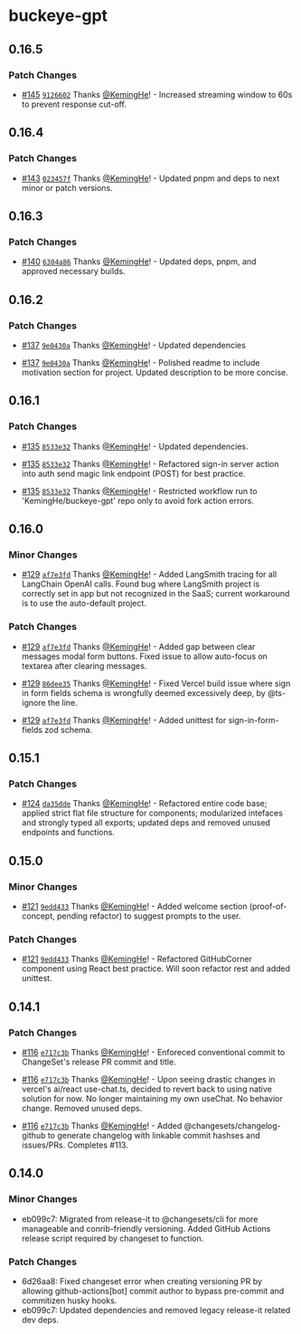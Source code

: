 # buckeye-gpt

## 0.16.5

### Patch Changes

- [#145](https://github.com/KemingHe/buckeye-gpt/pull/145) [`9126602`](https://github.com/KemingHe/buckeye-gpt/commit/9126602dc4beaf3169326e79d9072c2137bc96fe) Thanks [@KemingHe](https://github.com/KemingHe)! - Increased streaming window to 60s to prevent response cut-off.

## 0.16.4

### Patch Changes

- [#143](https://github.com/KemingHe/buckeye-gpt/pull/143) [`023457f`](https://github.com/KemingHe/buckeye-gpt/commit/023457f1d9d4cbe7a23546775ba8d150692cab89) Thanks [@KemingHe](https://github.com/KemingHe)! - Updated pnpm and deps to next minor or patch versions.

## 0.16.3

### Patch Changes

- [#140](https://github.com/KemingHe/buckeye-gpt/pull/140) [`6304a86`](https://github.com/KemingHe/buckeye-gpt/commit/6304a86852339d475f0b3c3b120328503c3222df) Thanks [@KemingHe](https://github.com/KemingHe)! - Updated deps, pnpm, and approved necessary builds.

## 0.16.2

### Patch Changes

- [#137](https://github.com/KemingHe/buckeye-gpt/pull/137) [`9e0430a`](https://github.com/KemingHe/buckeye-gpt/commit/9e0430adf05630becbc3e3581e76b5f27ba9f8c0) Thanks [@KemingHe](https://github.com/KemingHe)! - Updated dependencies

- [#137](https://github.com/KemingHe/buckeye-gpt/pull/137) [`9e0430a`](https://github.com/KemingHe/buckeye-gpt/commit/9e0430adf05630becbc3e3581e76b5f27ba9f8c0) Thanks [@KemingHe](https://github.com/KemingHe)! - Polished readme to include motivation section for project. Updated description to be more concise.

## 0.16.1

### Patch Changes

- [#135](https://github.com/KemingHe/buckeye-gpt/pull/135) [`8533e32`](https://github.com/KemingHe/buckeye-gpt/commit/8533e32a10bb330f5b575f4c702266409da6ac8a) Thanks [@KemingHe](https://github.com/KemingHe)! - Updated dependencies.

- [#135](https://github.com/KemingHe/buckeye-gpt/pull/135) [`8533e32`](https://github.com/KemingHe/buckeye-gpt/commit/8533e32a10bb330f5b575f4c702266409da6ac8a) Thanks [@KemingHe](https://github.com/KemingHe)! - Refactored sign-in server action into auth send magic link endpoint (POST) for best practice.

- [#135](https://github.com/KemingHe/buckeye-gpt/pull/135) [`8533e32`](https://github.com/KemingHe/buckeye-gpt/commit/8533e32a10bb330f5b575f4c702266409da6ac8a) Thanks [@KemingHe](https://github.com/KemingHe)! - Restricted workflow run to 'KemingHe/buckeye-gpt' repo only to avoid fork action errors.

## 0.16.0

### Minor Changes

- [#129](https://github.com/KemingHe/buckeye-gpt/pull/129) [`af7e3fd`](https://github.com/KemingHe/buckeye-gpt/commit/af7e3fd8c603ee277a16631f91512b2c09645690) Thanks [@KemingHe](https://github.com/KemingHe)! - Added LangSmith tracing for all LangChain OpenAI calls. Found bug where LangSmith project is correctly set in app but not recognized in the SaaS; current workaround is to use the auto-default project.

### Patch Changes

- [#129](https://github.com/KemingHe/buckeye-gpt/pull/129) [`af7e3fd`](https://github.com/KemingHe/buckeye-gpt/commit/af7e3fd8c603ee277a16631f91512b2c09645690) Thanks [@KemingHe](https://github.com/KemingHe)! - Added gap between clear messages modal form buttons. Fixed issue to allow auto-focus on textarea after clearing messages.

- [#129](https://github.com/KemingHe/buckeye-gpt/pull/129) [`86dee35`](https://github.com/KemingHe/buckeye-gpt/commit/86dee35e40d863a4239509eda14ec02ce593fc94) Thanks [@KemingHe](https://github.com/KemingHe)! - Fixed Vercel build issue where sign in form fields schema is wrongfully deemed excessively deep, by @ts-ignore the line.

- [#129](https://github.com/KemingHe/buckeye-gpt/pull/129) [`af7e3fd`](https://github.com/KemingHe/buckeye-gpt/commit/af7e3fd8c603ee277a16631f91512b2c09645690) Thanks [@KemingHe](https://github.com/KemingHe)! - Added unittest for sign-in-form-fields zod schema.

## 0.15.1

### Patch Changes

- [#124](https://github.com/KemingHe/buckeye-gpt/pull/124) [`da35dde`](https://github.com/KemingHe/buckeye-gpt/commit/da35dde9d1fea43a0db8ecd80f89e7c05470dd5c) Thanks [@KemingHe](https://github.com/KemingHe)! - Refactored entire code base; applied strict flat file structure for components; modularized intefaces and strongly typed all exports; updated deps and removed unused endpoints and functions.

## 0.15.0

### Minor Changes

- [#121](https://github.com/KemingHe/buckeye-gpt/pull/121) [`9edd433`](https://github.com/KemingHe/buckeye-gpt/commit/9edd43342a0d7eba800cd5bc06ed2e85370576ef) Thanks [@KemingHe](https://github.com/KemingHe)! - Added welcome section (proof-of-concept, pending refactor) to suggest prompts to the user.

### Patch Changes

- [#121](https://github.com/KemingHe/buckeye-gpt/pull/121) [`9edd433`](https://github.com/KemingHe/buckeye-gpt/commit/9edd43342a0d7eba800cd5bc06ed2e85370576ef) Thanks [@KemingHe](https://github.com/KemingHe)! - Refactored GitHubCorner component using React best practice. Will soon refactor rest and added unittest.

## 0.14.1

### Patch Changes

- [#116](https://github.com/KemingHe/buckeye-gpt/pull/116) [`e717c3b`](https://github.com/KemingHe/buckeye-gpt/commit/e717c3b6d6d6b97ca8a643426ec6d0f001a44445) Thanks [@KemingHe](https://github.com/KemingHe)! - Enforeced conventional commit to ChangeSet's release PR commit and title.

- [#116](https://github.com/KemingHe/buckeye-gpt/pull/116) [`e717c3b`](https://github.com/KemingHe/buckeye-gpt/commit/e717c3b6d6d6b97ca8a643426ec6d0f001a44445) Thanks [@KemingHe](https://github.com/KemingHe)! - Upon seeing drastic changes in vercel's ai/react use-chat.ts, decided to revert back to using native solution for now. No longer maintaining my own useChat. No behavior change. Removed unused deps.

- [#116](https://github.com/KemingHe/buckeye-gpt/pull/116) [`e717c3b`](https://github.com/KemingHe/buckeye-gpt/commit/e717c3b6d6d6b97ca8a643426ec6d0f001a44445) Thanks [@KemingHe](https://github.com/KemingHe)! - Added @changesets/changelog-github to generate changelog with linkable commit hashses and issues/PRs. Completes #113.

## 0.14.0

### Minor Changes

- eb099c7: Migrated from release-it to @changesets/cli for more manageable and conrib-friendly versioning. Added GitHub Actions release script required by changeset to function.

### Patch Changes

- 6d26aa8: Fixed changeset error when creating versioning PR by allowing github-actions[bot] commit author to bypass pre-commit and commitizen husky hooks.
- eb099c7: Updated dependencies and removed legacy release-it related dev deps.
